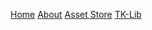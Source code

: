 <a class="btn" name="button" href="#/">Home</a>
<a class="btn" name="button" href="#/about.md">About</a>
<a class="btn" name="button" target="_blank" href="https://buy.tkstudios.store">Asset Store</a>
<a class="btn" name="button" href="#/tk-lib.md">TK-Lib</a>

